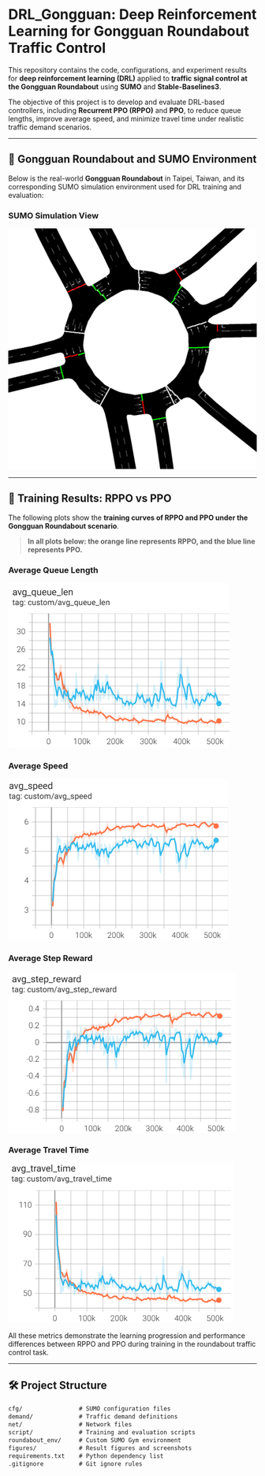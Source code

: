 # DRL_Gongguan: Deep Reinforcement Learning for Gongguan Roundabout Traffic Control

This repository contains the code, configurations, and experiment results for **deep reinforcement learning (DRL)** applied to **traffic signal control at the Gongguan Roundabout** using **SUMO** and **Stable-Baselines3**.

The objective of this project is to develop and evaluate DRL-based controllers, including **Recurrent PPO (RPPO)** and **PPO**, to reduce queue lengths, improve average speed, and minimize travel time under realistic traffic demand scenarios.

---

## 📍 Gongguan Roundabout and SUMO Environment

Below is the real-world **Gongguan Roundabout** in Taipei, Taiwan, and its corresponding SUMO simulation environment used for DRL training and evaluation:

### SUMO Simulation View
![Sumo_roundabout](https://github.com/chenyuuuuuu/DRL_Gongguan/blob/main/figures/Sumo_roundabout.png?raw=true)

---

## 🚀 Training Results: RPPO vs PPO

The following plots show the **training curves of RPPO and PPO under the Gongguan Roundabout scenario**.

> **In all plots below: the orange line represents RPPO, and the blue line represents PPO.**

### Average Queue Length
![avg_queue_length](https://github.com/chenyuuuuuu/DRL_Gongguan/blob/main/figures/avg_queue_length.png?raw=true)

### Average Speed
![avg_speed](https://github.com/chenyuuuuuu/DRL_Gongguan/blob/main/figures/avg_speed.png?raw=true)

### Average Step Reward
![avg_step_reward](https://github.com/chenyuuuuuu/DRL_Gongguan/blob/main/figures/avg_step_reward.png?raw=true)

### Average Travel Time
![avg_travel_time](https://github.com/chenyuuuuuu/DRL_Gongguan/blob/main/figures/avg_travel_time.png?raw=true)

All these metrics demonstrate the learning progression and performance differences between RPPO and PPO during training in the roundabout traffic control task.

---

## 🛠️ Project Structure

```plaintext
cfg/                # SUMO configuration files
demand/             # Traffic demand definitions
net/                # Network files
script/             # Training and evaluation scripts
roundabout_env/     # Custom SUMO Gym environment
figures/            # Result figures and screenshots
requirements.txt    # Python dependency list
.gitignore          # Git ignore rules


